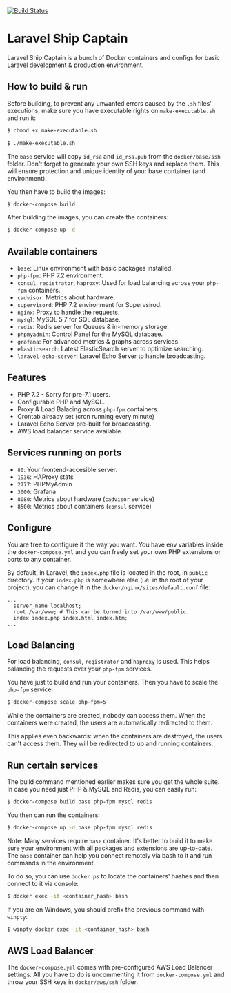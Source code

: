 [![Build Status](https://travis-ci.org/rennokki/eloquent-settings.svg?branch=master)](https://travis-ci.org/rennokki/eloquent-settings)

# Laravel Ship Captain
Laravel Ship Captain is a bunch of Docker containers and configs for basic Laravel development & production environment.

## How to build & run
Before building, to prevent any unwanted errors caused by the `.sh` files' executions, make sure you have executable rights on `make-executable.sh` and run it:
```bash
$ chmod +x make-executable.sh
```
```bash
$ ./make-executable.sh
```

The `base` service will copy `id_rsa` and `id_rsa.pub` from the `docker/base/ssh` folder. Don't forget to generate your own SSH keys and replace them. This will ensure protection and unique identity of your base container (and environment).

You then have to build the images:
```bash
$ docker-compose build
```

After building the images, you can create the containers:
```bash
$ docker-compose up -d
```

## Available containers
* `base`: Linux environment with basic packages installed.
* `php-fpm`: PHP 7.2 environment.
* `consul`, `registrator`, `haproxy`: Used for load balancing across your `php-fpm` containers.
* `cadvisor`: Metrics about hardware.
* `supervisord`: PHP 7.2 environment for Supervsirod.
* `nginx`: Proxy to handle the requests.
* `mysql`: MySQL 5.7 for SQL database.
* `redis`: Redis server for Queues & in-memory storage.
* `phpmyadmin`: Control Panel for the MySQL database.
* `grafana`: For advanced metrics & graphs across services.
* `elasticsearch`: Latest ElasticSearch server to optimize searching.
* `laravel-echo-server`: Laravel Echo Server to handle broadcasting.

## Features
* PHP 7.2 - Sorry for pre-7.1 users.
* Configurable PHP and MySQL.
* Proxy & Load Balacing across `php-fpm` containers.
* Crontab already set (cron running every minute)
* Laravel Echo Server pre-built for broadcasting.
* AWS load balancer service available.

## Services running on ports
* `80`: Your frontend-accesible server.
* `1936`: HAProxy stats
* `2777`: PHPMyAdmin
* `3000`: Grafana
* `8080`: Metrics about hardware (`cadvisor` service)
* `8500`: Metrics about containers (`consul` service)

## Configure
You are free to configure it the way you want. You have env variables inside the `docker-compose.yml` and you can freely set your own PHP extensions or ports to any container.

By default, in Laravel, the `index.php` file is located in the root, in `public` directory.
If your `index.php` is somewhere else (i.e. in the root of your project), you can change it in the `docker/nginx/sites/default.conf` file:
```
...
  server_name localhost;
  root /var/www; # This can be turned into /var/www/public.
  index index.php index.html index.htm;
...
```

## Load Balancing
For load balancing, `consul`, `registrator` and `haproxy` is used. This helps balancing the requests over your `php-fpm` services.

You have just to build and run your containers. Then you have to scale the `php-fpm` service:

```bash
$ docker-compose scale php-fpm=5
```

While the containers are created, nobody can access them. When the containers were created, the users are automatically redirected to them.

This applies even backwards: when the containers are destroyed, the users can't access them. They will be redirected to up and running containers.


## Run certain services
The build command mentioned earlier makes sure you get the whole suite. In case you need just PHP & MySQL and Redis, you can easily run:
```bash
$ docker-compose build base php-fpm mysql redis
```

You then can run the containers:
```bash
$ docker-compose up -d base php-fpm mysql redis
```

Note: Many services require `base` container. It's better to build it to make sure your environment with all packages and extensions are up-to-date.
The `base` container can help you connect remotely via bash to it and run commands in the environment.

To do so, you can use `docker ps` to locate the containers' hashes and then connect to it via console:
```bash
$ docker exec -it <container_hash> bash
```

If you are on Windows, you should prefix the previous command with `winpty`:
```bash
$ winpty docker exec -it <container_hash> bash
```

## AWS Load Balancer
The `docker-compose.yml` comes with pre-configured AWS Load Balancer settings. All you have to do is uncommenting it from `docker-compose.yml` and throw your SSH keys in `docker/aws/ssh` folder.
